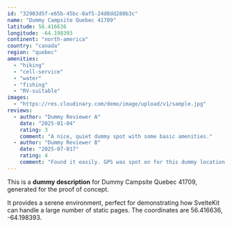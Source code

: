 ```yaml
---
id: "32903d5f-e65b-45bc-8af5-24d8dd280b3c"
name: "Dummy Campsite Quebec 41709"
latitude: 56.416636
longitude: -64.198393
continent: "north-america"
country: "canada"
region: "quebec"
amenities:
  - "hiking"
  - "cell-service"
  - "water"
  - "fishing"
  - "RV-suitable"
images:
  - "https://res.cloudinary.com/demo/image/upload/v1/sample.jpg"
reviews:
  - author: "Dummy Reviewer A"
    date: "2025-01-04"
    rating: 3
    comment: "A nice, quiet dummy spot with some basic amenities."
  - author: "Dummy Reviewer B"
    date: "2025-07-017"
    rating: 4
    comment: "Found it easily. GPS was spot on for this dummy location."
---
```


This is a **dummy description** for Dummy Campsite Quebec 41709, generated for the proof of concept.

It provides a serene environment, perfect for demonstrating how SvelteKit can handle a large number of static pages. The coordinates are 56.416636, -64.198393.
